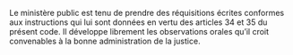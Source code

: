 Le ministère public est tenu de prendre des réquisitions écrites conformes aux instructions qui lui sont données en vertu des articles 34 et 35 du présent code.
Il développe librement les observations orales qu’il croit convenables à la bonne administration de la justice.